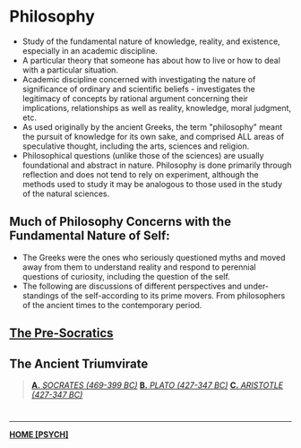 # Philosophy
- Study of the fundamental nature of knowledge, reality, and existence, especially in an academic discipline. 
- A particular theory that someone has about how to live or how to deal with a particular situation.
- Academic discipline concerned with investigating the nature of significance of ordinary and scientific beliefs - investigates the legitimacy of concepts by rational argument concerning their implications, relationships as well as reality, knowledge, moral judgment, etc.
- As used originally by the ancient Greeks, the term "philosophy" meant the pursuit of knowledge for its own sake, and comprised ALL areas of speculative thought, including the arts, sciences and religion.
- Philosophical questions (unlike those of the sciences) are usually foundational and abstract in nature. Philosophy is done primarily through reflection and does not tend to rely on experiment, although the methods used to study it may be analogous to those used in the study of the natural sciences.
## Much of Philosophy Concerns with the Fundamental Nature of Self:
- The Greeks were the ones who seriously questioned myths and moved away from them to understand reality and respond to perennial questions of curiosity, including the question of the self.
- The following are discussions of different perspectives and under- standings of the self-according to its prime movers. From philosophers of the ancient times to the contemporary period.

## [The Pre-Socratics](PSYCHPrelimPRESOC.md)

## The Ancient Triumvirate
> [**A.** *SOCRATES (469-399 BC)*](PSYCHPrelimSOCRATES.md)
[**B.** *PLATO (427-347 BC)*](PSYCHPrelimPLATO.md)
[**C.** *ARISTOTLE (427-347 BC)*](PSYCHPrelimARIST.md)



# 
---
**[HOME [PSYCH]](PSYCH101.md)**